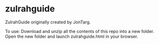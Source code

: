 # zulrahguide
ZulrahGuide originally created by JonTarg.

To use: Download and unzip all the contents of this repo into a new folder.
Open the new folder and launch zulrahguide.html in your browser.
